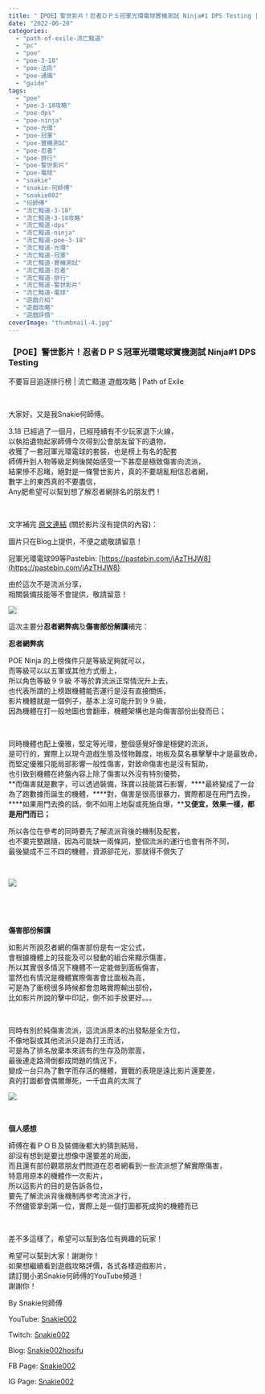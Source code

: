 ```yaml
---
title: "【POE】警世影片！忍者ＤＰＳ冠軍光環電球實機測試 Ninja#1 DPS Testing | 不要盲目追逐排行榜 | 流亡黯道 遊戲攻略 | Path of Exile"
date: "2022-06-20"
categories: 
  - "path-of-exile-流亡黯道"
  - "pc"
  - "poe"
  - "poe-3-18"
  - "poe-法術"
  - "poe-通識"
  - "guide"
tags: 
  - "poe"
  - "poe-3-18攻略"
  - "poe-dps"
  - "poe-ninja"
  - "poe-光環"
  - "poe-冠軍"
  - "poe-實機測試"
  - "poe-忍者"
  - "poe-排行"
  - "poe-警世影片"
  - "poe-電球"
  - "snakie"
  - "snakie-何師傅"
  - "snakie002"
  - "何師傅"
  - "流亡黯道-3-18"
  - "流亡黯道-3-18攻略"
  - "流亡黯道-dps"
  - "流亡黯道-ninja"
  - "流亡黯道-poe-3-18"
  - "流亡黯道-光環"
  - "流亡黯道-冠軍"
  - "流亡黯道-實機測試"
  - "流亡黯道-忍者"
  - "流亡黯道-排行"
  - "流亡黯道-警世影片"
  - "流亡黯道-電球"
  - "遊戲介紹"
  - "遊戲攻略"
  - "遊戲評價"
coverImage: "thumbnail-4.jpg"
---
```


### 【POE】警世影片！忍者ＤＰＳ冠軍光環電球實機測試 Ninja#1 DPS Testing  
不要盲目追逐排行榜 | 流亡黯道 遊戲攻略 | Path of Exile

  
   

  
大家好，又是我Snakie何師傅。  

  
3.18 已經過了一個月，已經陸續有不少玩家退下火線，  
以執拾遺物起家師傅今次得到公會朋友留下的遺物，  
收獲了一套冠軍光環電球的套裝，也是榜上有名的配套  
師傅升到人物等級足夠後開始感受一下甚麼是極致傷害向流派，  
結果慘不忍睹，絕對是一條警世影片，真的不要胡亂相信忍者網，  
數字上的東西真的不要盡信，  
Any肥希望可以幫到想了解忍者網排名的朋友們！  

  
   

  
文字補完 [原文連結](https://snakie002hosifu.blog/3-18-ninja1) (關於影片沒有提供的內容)：  

  
圖片只在Blog上提供，不便之處敬請留意！  

  
冠軍光環電球99等Pastebin: [https://pastebin.com/jAzTHJW8](https://pastebin.com/jAzTHJW8)  

  
由於這次不是流派分享，  
相關裝備技能等不會提供，敬請留意！  

  
![](WordPress/1-4-1024x569.png)  

  
這次主要分**忍者網弊病**及**傷害部份解讀**補完：  

  
**忍者網弊病**  

  
POE Ninja 的上榜條件只是等級足夠就可以，  
而等級可以以五軍或其他方式衝上，  
所以角色等級９９級 不等於靠流派正常情況升上去，  
也代表所謂的上榜跟機體能否運行是沒有直接關係，  
影片機體就是一個例子，基本上沒可能升到９９級，  
因為機體在打一般地圖也會翻車，機體架構也是向傷害部份出發而已；  

  
   

  
同時機體也配上優雅，堅定等光環，整個感覺好像是穩健的流派，  
是可行的，實際上以現今遊戲生態及怪物難度，地板及莫名暴擊擊中才是最致命，  
而堅定優雅只能局部影響一般性傷害，對致命傷害也是沒有幫助，  
也引致到機體在終盤內容上除了傷害以外沒有特別優勢，  
**而傷害就是數字，可以透過裝備，珠寶以技能寶石影響，****最終變成了一台為了跑數據而誕生的機體，****對，傷害是很高很暴力，實際都是在用門去換，****如果用門去換的話，倒不如用上地裂或死施自爆，****又便宜，效果一樣，都是用門而已；**  

  
所以各位在參考的同時要先了解流派背後的機制及配套，  
也不要完整跟隨，因為可能缺一兩條詞，整個流派的運行也會有所不同，  
最後變成不三不四的機體，資源卻花光，那就得不償失了  

  
   

  
![](WordPress/5-2-1024x729.png)  

  
   

  
   

  
**傷害部份解讀**  

  
如影片所說忍者網的傷害部份是有一定公式，  
會根據機體上的技能及可以發動的組合來顯示傷害，  
所以其實很多情況下機體不一定能做到面板傷害，  
當然也有情況是機體實際傷害會比面板為高，  
可是為了衝榜很多時候都會忽略實際輸出部份，  
比如影片所說的擊中印記，倒不如手放更好。。。  

  
   

  
同時有別於純傷害流派，這流派原本的出發點是全方位，  
不像地裂或其他流派只是為打王而活，  
可是為了排名放棄本來該有的生存及防禦面，  
最後連走路滑倒都成問題的情況下，  
變成一台只為了數字而存活的機體，實戰的表現是遠比影片還要差，  
真的打圖都會偶爾爆死，一千血真的太屌了  

  
![](WordPress/1.mp4_snapshot_06.31.468-1024x576.jpg)  

  
   

  
**個人感想**  

  
師傅在看ＰＯＢ及裝備後都大約猜到結局，  
卻沒有想到是要比想像中還要差的局面，  
而且還有部份觀眾朋友們問道在忍者網看到一些流派想了解實際傷害，  
特意用原本的機體作一次影片，  
所以這影片的目的是告訴各位，  
要先了解流派背後機制再參考流派才行，  
不然儘管拿到第一位，實際上是一個打圖都死成狗的機體而已  

  
   

  
差不多這樣了，希望可以幫到各位有興趣的玩家！  

  
希望可以幫到大家！謝謝你！  
如果想繼續看到遊戲攻略評價，各式各樣遊戲影片，  
請訂閱小弟Snakie何師傅的YouTube頻道！  
謝謝你！  

  
By Snakie何師傅  

  
YouTube: [Snakie002](https://www.youtube.com/channel/UCDOMLG_RBSoqVHK3sIYJeLA)  

  
Twitch: [Snakie002](https://www.twitch.tv/snakie002/)  

  
Blog: [Snakie002hosifu](https://snakie002hosifu.blog/)  

  
FB Page: [Snakie002](https://www.facebook.com/Snakie002/)  

  
IG Page: [Snakie002](https://www.instagram.com/snakie002/)
